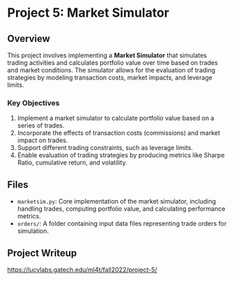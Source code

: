 # Project 5: Market Simulator

## Overview
This project involves implementing a **Market Simulator** that simulates trading activities and calculates portfolio value over time based on trades and market conditions. The simulator allows for the evaluation of trading strategies by modeling transaction costs, market impacts, and leverage limits.

### Key Objectives
1. Implement a market simulator to calculate portfolio value based on a series of trades.
2. Incorporate the effects of transaction costs (commissions) and market impact on trades.
3. Support different trading constraints, such as leverage limits.
4. Enable evaluation of trading strategies by producing metrics like Sharpe Ratio, cumulative return, and volatility.

## Files
- `marketsim.py`: Core implementation of the market simulator, including handling trades, computing portfolio value, and calculating performance metrics.
- `orders/`: A folder containing input data files representing trade orders for simulation.

## Project Writeup
https://lucylabs.gatech.edu/ml4t/fall2022/project-5/
